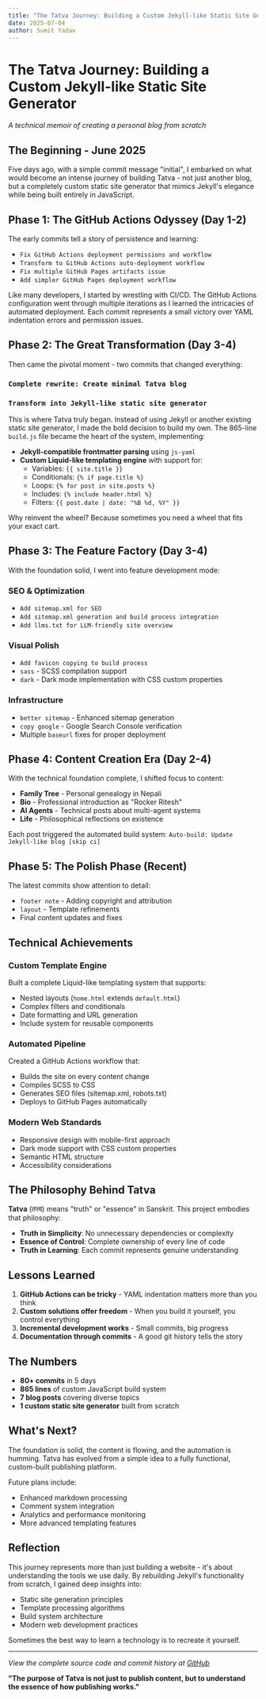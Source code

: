```yaml
---
title: "The Tatva Journey: Building a Custom Jekyll-like Static Site Generator"
date: 2025-07-04
author: Sumit Yadav
---
```


# The Tatva Journey: Building a Custom Jekyll-like Static Site Generator

*A technical memoir of creating a personal blog from scratch*

## The Beginning - June 2025

Five days ago, with a simple commit message "initial", I embarked on what would become an intense journey of building Tatva - not just another blog, but a completely custom static site generator that mimics Jekyll's elegance while being built entirely in JavaScript.

## Phase 1: The GitHub Actions Odyssey (Day 1-2)

The early commits tell a story of persistence and learning:
- `Fix GitHub Actions deployment permissions and workflow`
- `Transform to GitHub Actions auto-deployment workflow`
- `Fix multiple GitHub Pages artifacts issue`
- `Add simpler GitHub Pages deployment workflow`

Like many developers, I started by wrestling with CI/CD. The GitHub Actions configuration went through multiple iterations as I learned the intricacies of automated deployment. Each commit represents a small victory over YAML indentation errors and permission issues.

## Phase 2: The Great Transformation (Day 3-4)

Then came the pivotal moment - two commits that changed everything:

### `Complete rewrite: Create minimal Tatva blog`
### `Transform into Jekyll-like static site generator`

This is where Tatva truly began. Instead of using Jekyll or another existing static site generator, I made the bold decision to build my own. The 865-line `build.js` file became the heart of the system, implementing:

- **Jekyll-compatible frontmatter parsing** using `js-yaml`
- **Custom Liquid-like templating engine** with support for:
  - Variables: `{{ site.title }}`
  - Conditionals: `{% if page.title %}`
  - Loops: `{% for post in site.posts %}`
  - Includes: `{% include header.html %}`
  - Filters: `{{ post.date | date: "%B %d, %Y" }}`

Why reinvent the wheel? Because sometimes you need a wheel that fits your exact cart.

## Phase 3: The Feature Factory (Day 3-4)

With the foundation solid, I went into feature development mode:

### SEO & Optimization
- `Add sitemap.xml for SEO`
- `Add sitemap.xml generation and build process integration`
- `Add llms.txt for LLM-friendly site overview`

### Visual Polish
- `Add favicon copying to build process`
- `sass` - SCSS compilation support
- `dark` - Dark mode implementation with CSS custom properties

### Infrastructure
- `better sitemap` - Enhanced sitemap generation
- `copy google` - Google Search Console verification
- Multiple `baseurl` fixes for proper deployment

## Phase 4: Content Creation Era (Day 2-4)

With the technical foundation complete, I shifted focus to content:

- **Family Tree** - Personal genealogy in Nepali
- **Bio** - Professional introduction as "Rocker Ritesh"
- **AI Agents** - Technical posts about multi-agent systems
- **Life** - Philosophical reflections on existence

Each post triggered the automated build system: `Auto-build: Update Jekyll-like blog [skip ci]`

## Phase 5: The Polish Phase (Recent)

The latest commits show attention to detail:
- `footer note` - Adding copyright and attribution
- `layout` - Template refinements
- Final content updates and fixes

## Technical Achievements

### Custom Template Engine
Built a complete Liquid-like templating system that supports:
- Nested layouts (`home.html` extends `default.html`)
- Complex filters and conditionals
- Date formatting and URL generation
- Include system for reusable components

### Automated Pipeline
Created a GitHub Actions workflow that:
- Builds the site on every content change
- Compiles SCSS to CSS
- Generates SEO files (sitemap.xml, robots.txt)
- Deploys to GitHub Pages automatically

### Modern Web Standards
- Responsive design with mobile-first approach
- Dark mode support with CSS custom properties
- Semantic HTML structure
- Accessibility considerations

## The Philosophy Behind Tatva

**Tatva** (तत्त्व) means "truth" or "essence" in Sanskrit. This project embodies that philosophy:

- **Truth in Simplicity**: No unnecessary dependencies or complexity
- **Essence of Control**: Complete ownership of every line of code
- **Truth in Learning**: Each commit represents genuine understanding

## Lessons Learned

1. **GitHub Actions can be tricky** - YAML indentation matters more than you think
2. **Custom solutions offer freedom** - When you build it yourself, you control everything
3. **Incremental development works** - Small commits, big progress
4. **Documentation through commits** - A good git history tells the story

## The Numbers

- **80+ commits** in 5 days
- **865 lines** of custom JavaScript build system
- **7 blog posts** covering diverse topics
- **1 custom static site generator** built from scratch

## What's Next?

The foundation is solid, the content is flowing, and the automation is humming. Tatva has evolved from a simple idea to a fully functional, custom-built publishing platform.

Future plans include:
- Enhanced markdown processing
- Comment system integration
- Analytics and performance monitoring
- More advanced templating features

## Reflection

This journey represents more than just building a website - it's about understanding the tools we use daily. By rebuilding Jekyll's functionality from scratch, I gained deep insights into:
- Static site generation principles
- Template processing algorithms
- Build system architecture
- Modern web development practices

Sometimes the best way to learn a technology is to recreate it yourself.

---

*View the complete source code and commit history at [GitHub](https://github.com/rockerritesh/tatva)*

**"The purpose of Tatva is not just to publish content, but to understand the essence of how publishing works."** 